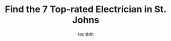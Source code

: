 ---
layout: ampstory
image: https://i0.wp.com/www.auto.or.id/wp-content/uploads/2023/06/starlite-electric-ltd-0-st-johns-1686325344.png?resize=640,853
author: techidn
featured: false
description: St. Johns, Newfoundland and Labrador, Canada is a haven for Electrician enthusiasts, boasting an impressive array of 7 top-notch establishments. Whether youre a seasoned connoisseur or sim
title: Find the 7 Top-rated Electrician in St. Johns
cover:
   title: Find the 7 Top-rated Electrician in St. Johns
   subtitle: AUTO.OR.ID
   background: https://www.auto.or.id/wp-content/uploads/2023/06/starlite-electric-ltd-0-st-johns-1686325344.png

pages: 
 - layout: thirds
   top: <h1>#1 SBG Electrical - St Johns Mount Pearl Paradise NL</h1>
   bottom: "<p>The service was quick and tidy, and the technician (who was the owner/operator) was knowledgeable.  I had many questions and he took his time to answer them so that I fel</p>"
   background: https://www.auto.or.id/wp-content/uploads/2023/06/starlite-electric-ltd-1-st-johns-1686325346.png
   backgroundblur: true
 - layout: thirds
   top: <h1>#2 Electro-Choice Electrical Services Inc</h1>
   bottom: "<p>51 Greeleytown Rd, Conception Bay South, NL A1X 2E7, Canada</p>"
   background: https://www.auto.or.id/wp-content/uploads/2023/06/starlite-electric-ltd-2-st-johns-1686325349.jpeg
   cta:
      link: https://www.auto.or.id/find-the-7-top-rated-electrician-in-st-johns/
      text: Find the 7 Top-rated Electrician in St. Johns
 - layout: thirds
   top: <h1>#3 ShockFree Electrical</h1>
   bottom: "<p>24A Mews Pl, St. Johns, NL A1B 4M3, Canada</p>"
   background: https://images.unsplash.com/photo-1503376780353-7e6692767b70?ixlib=rb-4.0.3&ixid=MnwxMjA3fDB8MHxwaG90by1wYWdlfHx8fGVufDB8fHx8&auto=format&fit=crop&w=640&h=853&q=80
   cta:
      link: https://www.auto.or.id/find-the-7-top-rated-electrician-in-st-johns/
      text: Find the 7 Top-rated Electrician in St. Johns
 - layout: thirds
   top: <h1>#4 Flynn Electrical Ltd.</h1>
   bottom: "<p>367 Foxtrap Access Rd, Conception Bay South, NL A1X 7E9, Canada</p>"
   background: https://images.unsplash.com/photo-1639927664632-c080477d9fe5?ixlib=rb-4.0.3&ixid=MnwxMjA3fDB8MHxwaG90by1wYWdlfHx8fGVufDB8fHx8&auto=format&fit=crop&w=640&h=853&q=80
   cta:
      link: https://www.auto.or.id/find-the-7-top-rated-electrician-in-st-johns/
      text: Find the 7 Top-rated Electrician in St. Johns
 - layout: thirds
   top: <h1>#5 JBK Electrical Inc.</h1>
   bottom: "<p>128 Old Broad Cove Rd, Portugal Cove-St. Philips, NL A1M 3L9, Canada</p>"
   background: https://images.unsplash.com/photo-1573661687979-b1fe429b9da3?ixlib=rb-4.0.3&ixid=MnwxMjA3fDB8MHxwaG90by1wYWdlfHx8fGVufDB8fHx8&auto=format&fit=crop&w=640&h=853&q=80
   cta:
      link: https://www.auto.or.id/find-the-7-top-rated-electrician-in-st-johns/
      text: Find the 7 Top-rated Electrician in St. Johns
 - layout: thirds
   top: <h1>#6 JSM Electrical Ltd</h1>
   bottom: "<p>28 Duffy Pl, St. Johns, NL A1B 3N7, Canada</p>"
   background: https://images.unsplash.com/photo-1508051258-1607bf9363da?ixlib=rb-4.0.3&ixid=MnwxMjA3fDB8MHxwaG90by1wYWdlfHx8fGVufDB8fHx8&auto=format&fit=crop&w=640&h=853&q=80
   cta:
      link: https://www.auto.or.id/find-the-7-top-rated-electrician-in-st-johns/
      text: Find the 7 Top-rated Electrician in St. Johns
 - layout: thirds
   top: <h1>#7 Starlite Electric Ltd</h1>
   bottom: "<p>100 Brookfield Rd, St. Johns, NL A1E 3T9, Canada</p>"
   background: https://images.unsplash.com/photo-1639664148649-3c0fa2ee24b0?ixlib=rb-4.0.3&ixid=MnwxMjA3fDB8MHxwaG90by1wYWdlfHx8fGVufDB8fHx8&auto=format&fit=crop&w=640&h=853&q=80
   cta:
      link: https://www.auto.or.id/find-the-7-top-rated-electrician-in-st-johns/
      text: Find the 7 Top-rated Electrician in St. Johns
 - layout: thirds
   middle: Continue reading...
   background: https://images.unsplash.com/photo-1508974491678-7ec251d629fd?ixlib=rb-4.0.3&ixid=MnwxMjA3fDB8MHxwaG90by1wYWdlfHx8fGVufDB8fHx8&auto=format&fit=crop&w=640&h=853&q=80
   cta:
      link: https://www.auto.or.id/find-the-7-top-rated-electrician-in-st-johns/
      text: Find the 7 Top-rated Electrician in St. Johns

---